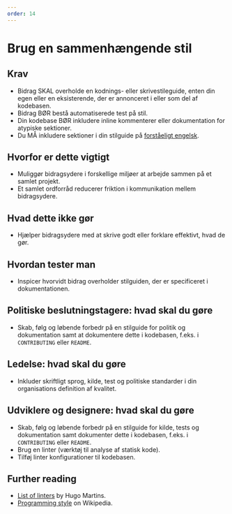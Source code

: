 ```yaml
---
order: 14
---
```


# Brug en sammenhængende stil

## Krav

* Bidrag SKAL overholde en kodnings- eller skrivestileguide, enten din egen eller en eksisterende, der er annonceret i eller som del af kodebasen.
* Bidrag BØR bestå automatiserede test på stil.
* Din kodebase BØR inkludere inline kommenterer eller dokumentation for atypiske sektioner.
* Du MÅ inkludere sektioner i din stilguide på [forståeligt engelsk](understandable-english-first.md). 

## Hvorfor er dette vigtigt

* Muliggør bidragsydere i forskellige miljøer at arbejde sammen på et samlet projekt.
* Et samlet ordforråd reducerer friktion i kommunikation mellem bidragsydere.

## Hvad dette ikke gør

* Hjælper bidragsydere med at skrive godt eller forklare effektivt, hvad de gør.

## Hvordan tester man

* Inspicer hvorvidt bidrag overholder stilguiden, der er specificeret i dokumentationen.

## Politiske beslutningstagere: hvad skal du gøre

* Skab, følg og løbende forbedr på en stilguide for politik og dokumentation samt at dokumentere dette i kodebasen, f.eks. i `CONTRIBUTING` eller `README`.

## Ledelse: hvad skal du gøre

* Inkluder skriftligt sprog, kilde, test og politiske standarder i din organisations definition af kvalitet.

## Udviklere og designere: hvad skal du gøre

* Skab, følg og løbende forbedr på en stilguide for kilde, tests og dokumentation samt dokumenter dette i kodebasen, f.eks. i `CONTRIBUTING` eller `README`.
* Brug en linter (værktøj til analyse af statisk kode).
* Tilføj linter konfigurationer til kodebasen.

## Further reading

* [List of linters](https://github.com/caramelomartins/awesome-linters) by Hugo Martins.
* [Programming style](https://en.wikipedia.org/wiki/Programming_style) on Wikipedia.
